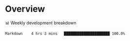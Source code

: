 # Overview

📊 Weekly development breakdown

```text
Markdown    4 hrs 3 mins   █████████████████████ 100.0%
```